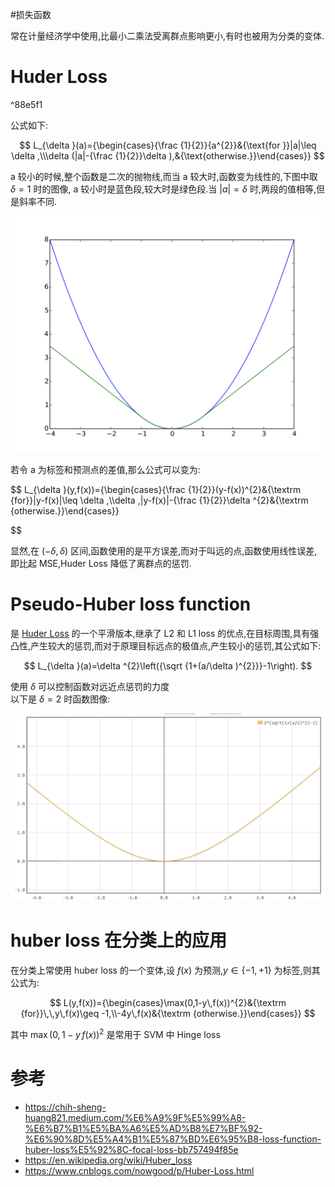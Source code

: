 #损失函数

常在计量经济学中使用,比最小二乘法受离群点影响更小,有时也被用为分类的变体.  

# Huder Loss

^88e5f1

公式如下:

$$
L_{\delta }(a)={\begin{cases}{\frac {1}{2}}{a^{2}}&{\text{for }}|a|\leq \delta ,\\\delta (|a|-{\frac {1}{2}}\delta ),&{\text{otherwise.}}\end{cases}}
$$

a 较小的时候,整个函数是二次的抛物线,而当 a 较大时,函数变为线性的,下图中取 $\delta=1$ 时的图像, a 较小时是蓝色段,较大时是绿色段.当 $|a|=\delta$ 时,两段的值相等,但是斜率不同.

![huberloss](https://raw.githubusercontent.com/captainfffsama/MarkDownPics/master/image/huberloss.png)  

若令 a 为标签和预测点的差值,那么公式可以变为:

$$
L_{\delta }(y,f(x))={\begin{cases}{\frac {1}{2}}(y-f(x))^{2}&{\textrm {for}}|y-f(x)|\leq \delta ,\\\delta \,|y-f(x)|-{\frac {1}{2}}\delta ^{2}&{\textrm {otherwise.}}\end{cases}}

$$

显然,在 $(-\delta,\delta)$ 区间,函数使用的是平方误差,而对于叫远的点,函数使用线性误差,即比起 MSE,Huder Loss 降低了离群点的惩罚.

# Pseudo-Huber loss function

是 [Huder Loss](#Huder%20Loss) 的一个平滑版本,继承了 L2 和 L1 loss 的优点,在目标周围,具有强凸性,产生较大的惩罚,而对于原理目标远点的极值点,产生较小的惩罚,其公式如下:

$$
L_{\delta }(a)=\delta ^{2}\left({\sqrt {1+(a/\delta )^{2}}}-1\right).
$$

使用 $\delta$ 可以控制函数对远近点惩罚的力度  
以下是 $\delta=2$ 时函数图像:

![pseudo-huber-loss](../Attachments/pseudo-huber-loss.png)

# huber loss 在分类上的应用

在分类上常使用 huber loss 的一个变体,设 $f(x)$ 为预测,$y \in \{-1,+1\}$ 为标签,则其公式为:

$$
L(y,f(x))={\begin{cases}\max(0,1-y\,f(x))^{2}&{\textrm {for}}\,\,y\,f(x)\geq -1,\\-4y\,f(x)&{\textrm {otherwise.}}\end{cases}}
$$

 其中 $\max(0,1-y\,f(x))^{2}$ 是常用于 SVM 中 Hinge loss

# 参考
- <https://chih-sheng-huang821.medium.com/%E6%A9%9F%E5%99%A8-%E6%B7%B1%E5%BA%A6%E5%AD%B8%E7%BF%92-%E6%90%8D%E5%A4%B1%E5%87%BD%E6%95%B8-loss-function-huber-loss%E5%92%8C-focal-loss-bb757494f85e>
- <https://en.wikipedia.org/wiki/Huber_loss>
- <https://www.cnblogs.com/nowgood/p/Huber-Loss.html>